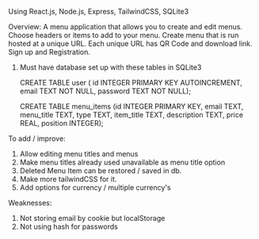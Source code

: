 Using React.js, Node.js, Express, TailwindCSS, SQLite3

Overview:
A menu application that allows you to create and edit menus. 
Choose headers or items to add to your menu. 
Create menu that is run hosted at a unique URL.
Each unique URL has QR Code and download link. 
Sign up and Registration.

1. Must have database set up with these tables in SQLite3

    CREATE TABLE user (
    id INTEGER PRIMARY KEY AUTOINCREMENT,
    email TEXT NOT NULL,
    password TEXT NOT NULL);

    CREATE TABLE menu_items (id INTEGER PRIMARY KEY, 
    email TEXT, menu_title TEXT, type TEXT, item_title TEXT, 
    description TEXT, price REAL, position INTEGER);

To add / improve:
1. Allow editing menu titles and menus
2. Make menu titles already used unavailable as menu title option
3. Deleted Menu Item can be restored / saved in db. 
4. Make more tailwindCSS for it.
5. Add options for currency / multiple currency's

Weaknesses: 
1. Not storing email by cookie but localStorage
2. Not using hash for passwords



